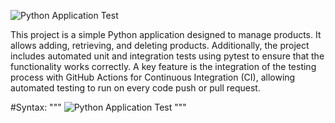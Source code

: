 ![Python Application Test](https://github.com/prangowda/Automation_Testing/tree/main/.github/workflows/manual.yml/badge.svg)


This project is a simple Python application designed to manage products. It allows adding, retrieving, and deleting products. Additionally, the project includes automated unit and integration tests using pytest to ensure that the functionality works correctly. A key feature is the integration of the testing process with GitHub Actions for Continuous Integration (CI), allowing automated testing to run on every code push or pull request.


#Syntax:
""" ![Python Application Test](https://github.com/YOUR_USERNAME/YOUR_REPO_NAME/actions/workflows/python-app.yml/badge.svg) """
